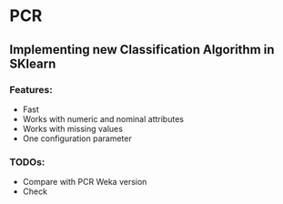 # PCR

## Implementing new Classification Algorithm in SKlearn

### Features:
  - Fast 
  - Works with numeric and nominal attributes 
  - Works with missing values
  - One configuration parameter

### TODOs:
- Compare with PCR Weka version
- Check 